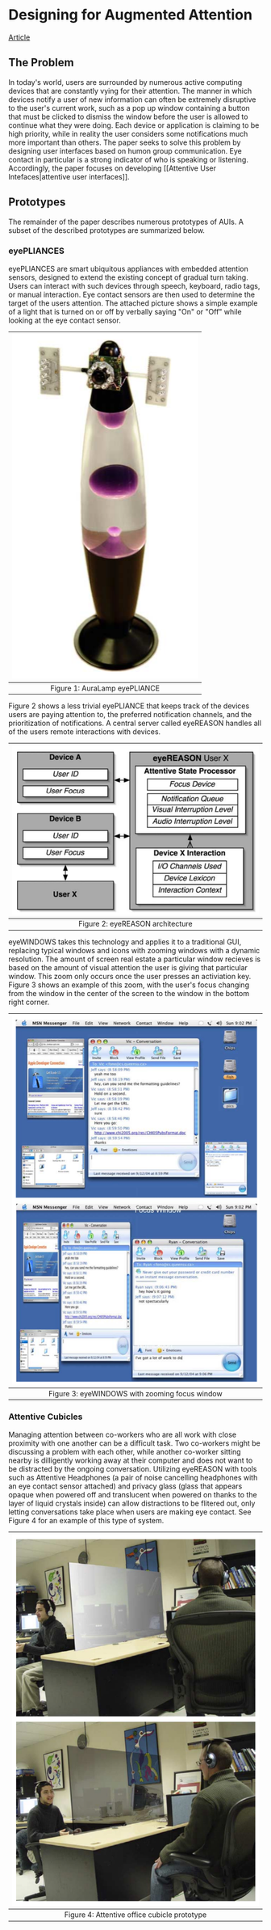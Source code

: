 # Designing for Augmented Attention

[Article](https://www.sciencedirect.com/science/article/abs/pii/S0747563205001160)

## The Problem
In today's world, users are surrounded by numerous active computing devices that are constantly vying for their attention. The manner in which devices notify a user of new information can often be extremely disruptive to the user's current work, such as a pop up window containing a button that must be clicked to dismiss the window before the user is allowed to continue what they were doing. Each device or application is claiming to be high priority, while in reality the user considers some notifications much more important than others. The paper seeks to solve this problem by designing user interfaces based on humon group communication. Eye contact in particular is a strong indicator of who is speaking or listening. Accordingly, the paper focuses on developing [[Attentive User Intefaces|attentive user interfaces]].

## Prototypes
The remainder of the paper describes numerous prototypes of AUIs. A subset of the described prototypes are summarized below.

### eyePLIANCES
eyePLIANCES are smart ubiquitous appliances with embedded attention sensors, designed to extend the existing concept of gradual turn taking. Users can interact with such devices through speech, keyboard, radio tags, or manual interaction. Eye contact sensors are then used to determine the target of the users attention. The attached picture shows a simple example of a light that is turned on or off by verbally saying "On" or "Off" while looking at the eye contact sensor.

| ![](Images/lava_lamp.png) |
|:--:|
|Figure 1: AuraLamp eyePLIANCE|

Figure 2 shows a less trivial eyePLIANCE that keeps track of the devices users are paying attention to, the preferred notification channels, and the prioritization of notifications. A central server called eyeREASON handles all of the users remote interactions with devices.

| ![](Images/eyereason_arch.png) |
|:--:|
|Figure 2: eyeREASON architecture|

eyeWINDOWS takes this technology and applies it to a traditional GUI, replacing typical windows and icons with zooming windows with a dynamic resolution. The amount of screen real estate a particular window recieves is based on the amount of visual attention the user is giving that particular window. This zoom only occurs once the user presses an activiation key. Figure 3 shows an example of this zoom, with the user's focus changing from the window in the center of the screen to the window in the bottom right corner.

|![](Images/eyewindows.png)|
|:--:|
|Figure 3: eyeWINDOWS with zooming focus window|

### Attentive Cubicles
Managing attention between co-workers who are all work with close proximity with one another can be a difficult task. Two co-workers might be discussing a problem with each other, while another co-worker sitting nearby is dilligently working away at their computer and does not want to be distracted by the ongoing conversation. Utilizing eyeREASON with tools such as Attentive Headphones (a pair of noise cancelling headphones with an eye contact sensor attached) and privacy glass (glass that appears opaque when powered off and translucent when powered on thanks to the layer of liquid crystals inside) can allow distractions to be flitered out, only letting conversations take place when users are making eye contact. See Figure 4 for an example of this type of system.

|![](Images/attentive_cubicle.png)|
|:--:|
|Figure 4: Attentive office cubicle prototype|